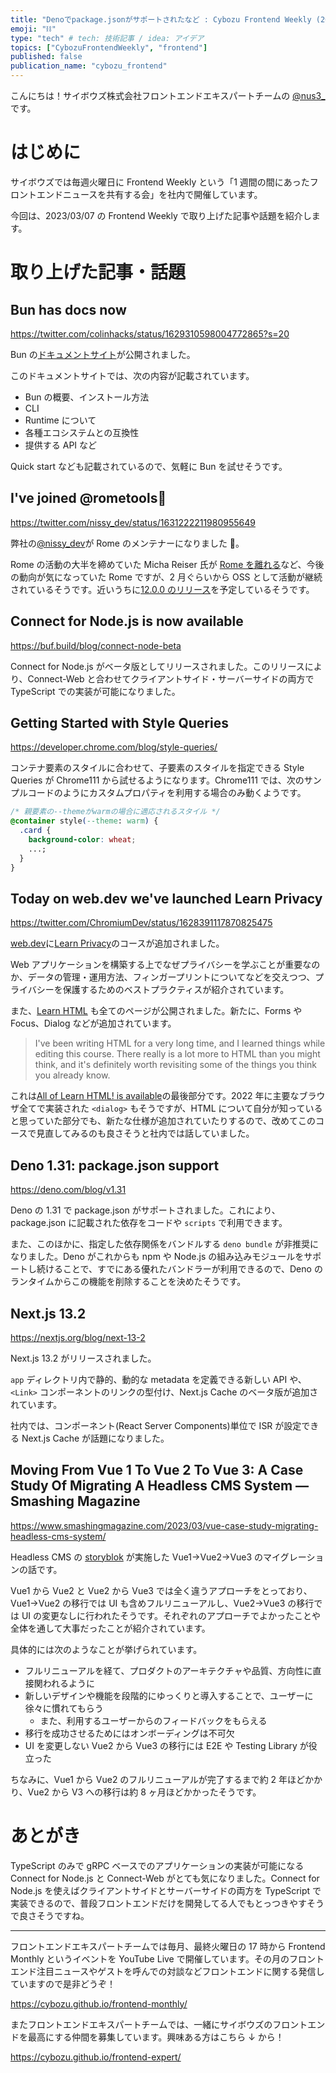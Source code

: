 ```yaml
---
title: "Denoでpackage.jsonがサポートされたなど : Cybozu Frontend Weekly (2023-03-07号)"
emoji: "⛓️"
type: "tech" # tech: 技術記事 / idea: アイデア
topics: ["CybozuFrontendWeekly", "frontend"]
published: false
publication_name: "cybozu_frontend"
---
```


こんにちは！サイボウズ株式会社フロントエンドエキスパートチームの [@nus3\_](https://twitter.com/nus3_) です。

# はじめに

サイボウズでは毎週火曜日に Frontend Weekly という「1 週間の間にあったフロントエンドニュースを共有する会」を社内で開催しています。

今回は、2023/03/07 の Frontend Weekly で取り上げた記事や話題を紹介します。

# 取り上げた記事・話題

## Bun has docs now

https://twitter.com/colinhacks/status/1629310598004772865?s=20

Bun の[ドキュメントサイト](https://bun.sh/docs)が公開されました。

このドキュメントサイトでは、次の内容が記載されています。

- Bun の概要、インストール方法
- CLI
- Runtime について
- 各種エコシステムとの互換性
- 提供する API など

Quick start なども記載されているので、気軽に Bun を試せそうです。

## I've joined @rometools🚀

https://twitter.com/nissy_dev/status/1631222211980955649

弊社の[@nissy_dev](https://twitter.com/nissy_dev)が Rome のメンテナーになりました 🎉。

Rome の活動の大半を締めていた Micha Reiser 氏が [Rome を離れる](https://twitter.com/MichaReiser/status/1613474278808162304?s=20)など、今後の動向が気になっていた Rome ですが、2 月ぐらいから OSS として活動が継続されているそうです。近いうちに[12.0.0 のリリース](https://github.com/rome/tools/pull/4002)を予定しているそうです。

## Connect for Node.js is now available

https://buf.build/blog/connect-node-beta

Connect for Node.js がベータ版としてリリースされました。このリリースにより、Connect-Web と合わせてクライアントサイド・サーバーサイドの両方で TypeScript での実装が可能になりました。

## Getting Started with Style Queries

https://developer.chrome.com/blog/style-queries/

コンテナ要素のスタイルに合わせて、子要素のスタイルを指定できる Style Queries が Chrome111 から試せるようになります。Chrome111 では、次のサンプルコードのようにカスタムプロパティを利用する場合のみ動くようです。

```css
/* 親要素の--themeがwarmの場合に適応されるスタイル */
@container style(--theme: warm) {
  .card {
    background-color: wheat;
    ...;
  }
}
```

## Today on web.dev we've launched Learn Privacy

https://twitter.com/ChromiumDev/status/1628391117870825475

[web.dev](https://web.dev/)に[Learn Privacy](https://web.dev/learn/privacy/)のコースが追加されました。

Web アプリケーションを構築する上でなぜプライバシーを学ぶことが重要なのか、データの管理・運用方法、フィンガープリントについてなどを交えつつ、プライバシーを保護するためのベストプラクティスが紹介されています。

また、[Learn HTML](https://web.dev/learn/html/) も全てのページが公開されました。新たに、Forms や Focus、Dialog などが追加されています。

> I've been writing HTML for a very long time, and I learned things while editing this course. There really is a lot more to HTML than you might think, and it's definitely worth revisiting some of the things you think you already know.

これは[All of Learn HTML! is available](https://web.dev/learn-html-available/)の最後部分です。2022 年に主要なブラウザ全てで実装された `<dialog>` もそうですが、HTML について自分が知っていると思っていた部分でも、新たな仕様が追加されていたりするので、改めてこのコースで見直してみるのも良さそうと社内では話していました。

## Deno 1.31: package.json support

https://deno.com/blog/v1.31

Deno の 1.31 で package.json がサポートされました。これにより、package.json に記載された依存をコードや `scripts` で利用できます。

また、このほかに、指定した依存関係をバンドルする `deno bundle` が非推奨になりました。Deno がこれからも npm や Node.js の組み込みモジュールをサポートし続けることで、すでにある優れたバンドラーが利用できるので、Deno のランタイムからこの機能を削除することを決めたそうです。

## Next.js 13.2

https://nextjs.org/blog/next-13-2

Next.js 13.2 がリリースされました。

`app` ディレクトリ内で静的、動的な metadata を定義できる新しい API や、`<Link>` コンポーネントのリンクの型付け、Next.js Cache のベータ版が追加されています。

社内では、コンポーネント(React Server Components)単位で ISR が設定できる Next.js Cache が話題になりました。

## Moving From Vue 1 To Vue 2 To Vue 3: A Case Study Of Migrating A Headless CMS System — Smashing Magazine

https://www.smashingmagazine.com/2023/03/vue-case-study-migrating-headless-cms-system/

Headless CMS の [storyblok](https://www.storyblok.com/) が実施した Vue1→Vue2→Vue3 のマイグレーションの話です。

Vue1 から Vue2 と Vue2 から Vue3 では全く違うアプローチをとっており、Vue1→Vue2 の移行では UI も含めフルリニューアルし、Vue2→Vue3 の移行では UI の変更なしに行われたそうです。それぞれのアプローチでよかったことや全体を通して大事だったことが紹介されています。

具体的には次のようなことが挙げられています。

- フルリニューアルを経て、プロダクトのアーキテクチャや品質、方向性に直接関われるように
- 新しいデザインや機能を段階的にゆっくりと導入することで、ユーザーに徐々に慣れてもらう
  - また、利用するユーザーからのフィードバックをもらえる
- 移行を成功させるためにはオンボーディングは不可欠
- UI を変更しない Vue2 から Vue3 の移行には E2E や Testing Library が役立った

ちなみに、Vue1 から Vue2 のフルリニューアルが完了するまで約 2 年ほどかかり、Vue2 から V3 への移行は約 8 ヶ月ほどかかったそうです。

# あとがき

TypeScript のみで gRPC ベースでのアプリケーションの実装が可能になる Connect for Node.js と Connect-Web がとても気になりました。Connect for Node.js を使えばクライアントサイドとサーバーサイドの両方を TypeScript で実装できるので、普段フロントエンドだけを開発してる人でもとっつきやすそうで良さそうですね。

---

フロントエンドエキスパートチームでは毎月、最終火曜日の 17 時から Frontend Monthly というイベントを YouTube Live で開催しています。その月のフロントエンド注目ニュースやゲストを呼んでの対談などフロントエンドに関する発信していますので是非どうぞ！

https://cybozu.github.io/frontend-monthly/

またフロントエンドエキスパートチームでは、一緒にサイボウズのフロントエンドを最高にする仲間を募集しています。興味ある方はこちら ↓ から！

https://cybozu.github.io/frontend-expert/
